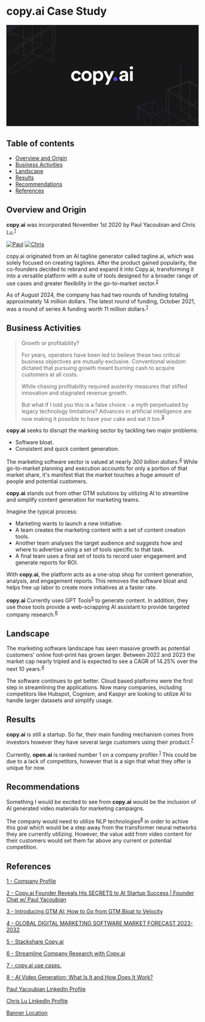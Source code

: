 # copy.ai Case Study
![copy.ai](images/banner.png)

## Table of contents
- [Overview and Origin](#-overview-and-origin)
- [Business Activities](#-business-activities)
- [Landscape](#-landscape)
- [Results](#-results)
- [Recommendations](#-recommendations)
- [References](#-references)


## Overview and Origin

**copy.ai** was incorporated November 1st 2020 by Paul Yacoubian and Chris Lu.<sup>[1][1]</sup>

[![Paul](https://img.shields.io/badge/Paul-0A66C2?logo=linkedin&logoColor=white)](https://www.linkedin.com/in/paulyacoubian/) [![Chris](https://img.shields.io/badge/Chris-0A66C2?logo=linkedin&logoColor=white)](https://www.linkedin.com/in/chris-lu11/)

copy.ai originated from an AI tagline generator called tagline.ai, which was solely focused on creating taglines. After the product gained popularity, the co-founders decided to rebrand and expand it into Copy.ai, transforming it into a versatile platform with a suite of tools designed for a broader range of use cases and greater flexibility in the go-to-market sector.<sup>[2][2]</sup>

As of August 2024, the company has had two rounds of funding totaling approximately 14 million dollars. The latest round of funding, October 2021, was a round of series A funding worth 11 million dollars.<sup>[1][1]</sup>

 [1]: https://tracxn.com/d/companies/copyai/__CpgkaxmsjdcVRbL_T_FZy8jzVEoLTZkeZIUaHOWyN5c

 [2]: https://www.youtube.com/watch?v=sPdNd3bExTo&t=287s

## Business Activities


>Growth or profitability?
>
>For years, operators have been led to believe these two critical business objectives are mutually exclusive. Conventional wisdom dictated that pursuing growth meant burning cash to acquire customers at all costs.
>
>While chasing profitability required austerity measures that stifled innovation and stagnated revenue growth.
>
>But what if I told you this is a false choice - a myth perpetuated by legacy technology limitations? Advances in artificial intelligence are now making it possible to have your cake and eat it too.<sup>[3][3]</sup>

[3]: https://www.copy.ai/blog/introducing-gtm-ai

**copy.ai** seeks to disrupt the marking sector by tackling two major problems:

- Software bloat.
- Consistent and quick content generation.

The marketing software sector is valued at nearly *300 billion dollars*.<sup>[4][4]</sup> While go-to-market planning and execution accounts for only a portion of that market share, it's manifest that the market touches a huge amount of people and potential customers.

[4]: https://www.inkwoodresearch.com/reports/digital-marketing-software-market/#:~:text=MARKET%20OVERVIEW,forecast%20period%2C%202023%2D2032.

**copy.ai** stands out from other GTM solutions by utilizing AI to streamline and simplify content generation for marketing teams. 

Imagine the typical process: 
- Marketing wants to launch a new initiative.
- A team creates the marketing content with a set of content creation tools. 
- Another team analyses the target audience and suggests how and where to advertise using a set of tools specific to that task.
- A final team uses a final set of tools to record user engagement and generate reports for ROI.

With **copy.ai**, the platform acts as a one-stop shop for content generation, analysis, and engagement reports. This removes the software bloat and helps free up labor to create more initiatives at a faster rate.

**copy.ai** Currently uses GPT Tools<sup>[5][5]</sup> to generate content. In addition, they use those tools provide a web-scrapping AI assistant to provide targeted company research.<sup>[6][6]</sup>

[5]: https://stackshare.io/copy-ai

[6]: https://www.copy.ai/guides/streamline-company-research-with-copy-ai

## Landscape

The marketing software landscape has seen massive growth as potential customers' online foot-print has grown larger. Between 2022 and 2023 the market cap nearly tripled and is expected to see a CAGR of 14.25% over the next 10 years.<sup>[4][4]</sup>

The software continues to get better. Cloud based platforms were the first step in streamlining the applications. Now many companies, including competitors like Hubspot, Cognism, and Kaspyr are looking to utilize AI to handle larger datasets and simplify usage.

## Results

**copy.ai** is still a startup. So far, their main funding mechanism comes from investors however they have several large customers using their product.<sup>[7][7]</sup> 

Currently, **open.ai** is ranked number 1 on a company profiler.<sup>[1][1]</sup> This could be due to a lack of competitors, however that is a sign that what they offer is unique for now.

[7]: https://www.copy.ai/use-cases/seo-content-creation

## Recommendations

Something I would be excited to see from **copy.ai** would be the inclusion of AI generated video materials for marketing campaigns.

The company would need to utilize NLP technologies<sup>[8][8]</sup> in order to achive this goal which would be a step away from the transformer neural networks they are currently utilizing. However, the value add from video content for their customers would set them far above any current or potential competition.

[8]: https://www.colossyan.com/posts/ai-video-generation-what-is-it-and-how-does-it-work#:~:text=AI%20video%20generators%20use%20machine,between%20human%20language%20and%20computers.

## References
 
 [1 - Company Profile](https://tracxn.com/d/companies/copyai/__CpgkaxmsjdcVRbL_T_FZy8jzVEoLTZkeZIUaHOWyN5c)

 [2 - Copy.ai Founder Reveals His SECRETS to AI Startup Success | Founder Chat w/ Paul Yacoubian](https://www.youtube.com/watch?v=sPdNd3bExTo&t=287s)

 [3 - Introducing GTM AI: How to Go from GTM Bloat to Velocity](https://www.copy.ai/blog/introducing-gtm-ai)

 [4 - GLOBAL DIGITAL MARKETING SOFTWARE MARKET FORECAST 2023-2032](https://www.inkwoodresearch.com/reports/digital-marketing-software-market/#:~:text=MARKET%20OVERVIEW,forecast%20period%2C%202023%2D2032.)

 [5 - Stackshare Copy.ai](https://stackshare.io/copy-ai)

 [6 - Streamline Company Research with Copy.ai](https://www.copy.ai/guides/streamline-company-research-with-copy-ai)

 [7 - copy.ai use cases.](https://www.copy.ai/use-cases/seo-content-creation)

 [8 - AI Video Generation: What Is It and How Does It Work?](https://www.colossyan.com/posts/ai-video-generation-what-is-it-and-how-does-it-work#:~:text=AI%20video%20generators%20use%20machine,between%20human%20language%20and%20computers.)
 
 [Paul Yacoubian LinkedIn Profile](https://www.linkedin.com/in/paulyacoubian/)
 
 [Chris Lu LinkedIn Profile](https://www.linkedin.com/in/chris-lu11/)

 [Banner Location](https://www.copy.ai/search)